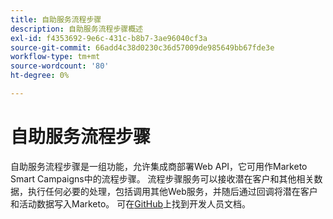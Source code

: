 ```yaml
---
title: 自助服务流程步骤
description: 自助服务流程步骤概述
exl-id: f4353692-9e6c-431c-b8b7-3ae96040cf3a
source-git-commit: 66add4c38d0230c36d57009de985649bb67fde3e
workflow-type: tm+mt
source-wordcount: '80'
ht-degree: 0%

---
```


# 自助服务流程步骤

自助服务流程步骤是一组功能，允许集成商部署Web API，它可用作Marketo Smart Campaigns中的流程步骤。 流程步骤服务可以接收潜在客户和其他相关数据，执行任何必要的处理，包括调用其他Web服务，并随后通过回调将潜在客户和活动数据写入Marketo。 可在[GitHub](https://github.com/adobe/Marketo-SSFS-Service-Provider-Interface)上找到开发人员文档。
